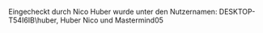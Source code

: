 Eingecheckt durch Nico Huber wurde unter den Nutzernamen: DESKTOP-T54I6IB\huber, Huber Nico und Mastermind05
